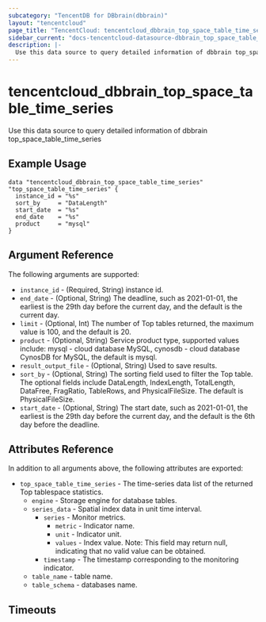 ```yaml
---
subcategory: "TencentDB for DBbrain(dbbrain)"
layout: "tencentcloud"
page_title: "TencentCloud: tencentcloud_dbbrain_top_space_table_time_series"
sidebar_current: "docs-tencentcloud-datasource-dbbrain_top_space_table_time_series"
description: |-
  Use this data source to query detailed information of dbbrain top_space_table_time_series
---
```


# tencentcloud_dbbrain_top_space_table_time_series

Use this data source to query detailed information of dbbrain top_space_table_time_series

## Example Usage

```hcl
data "tencentcloud_dbbrain_top_space_table_time_series" "top_space_table_time_series" {
  instance_id = "%s"
  sort_by     = "DataLength"
  start_date  = "%s"
  end_date    = "%s"
  product     = "mysql"
}
```

## Argument Reference

The following arguments are supported:

* `instance_id` - (Required, String) instance id.
* `end_date` - (Optional, String) The deadline, such as 2021-01-01, the earliest is the 29th day before the current day, and the default is the current day.
* `limit` - (Optional, Int) The number of Top tables returned, the maximum value is 100, and the default is 20.
* `product` - (Optional, String) Service product type, supported values include: mysql - cloud database MySQL, cynosdb - cloud database CynosDB for MySQL, the default is mysql.
* `result_output_file` - (Optional, String) Used to save results.
* `sort_by` - (Optional, String) The sorting field used to filter the Top table. The optional fields include DataLength, IndexLength, TotalLength, DataFree, FragRatio, TableRows, and PhysicalFileSize. The default is PhysicalFileSize.
* `start_date` - (Optional, String) The start date, such as 2021-01-01, the earliest is the 29th day before the current day, and the default is the 6th day before the deadline.

## Attributes Reference

In addition to all arguments above, the following attributes are exported:

* `top_space_table_time_series` - The time-series data list of the returned Top tablespace statistics.
  * `engine` - Storage engine for database tables.
  * `series_data` - Spatial index data in unit time interval.
    * `series` - Monitor metrics.
      * `metric` - Indicator name.
      * `unit` - Indicator unit.
      * `values` - Index value. Note: This field may return null, indicating that no valid value can be obtained.
    * `timestamp` - The timestamp corresponding to the monitoring indicator.
  * `table_name` - table name.
  * `table_schema` - databases name.


## Timeouts

<no value>


